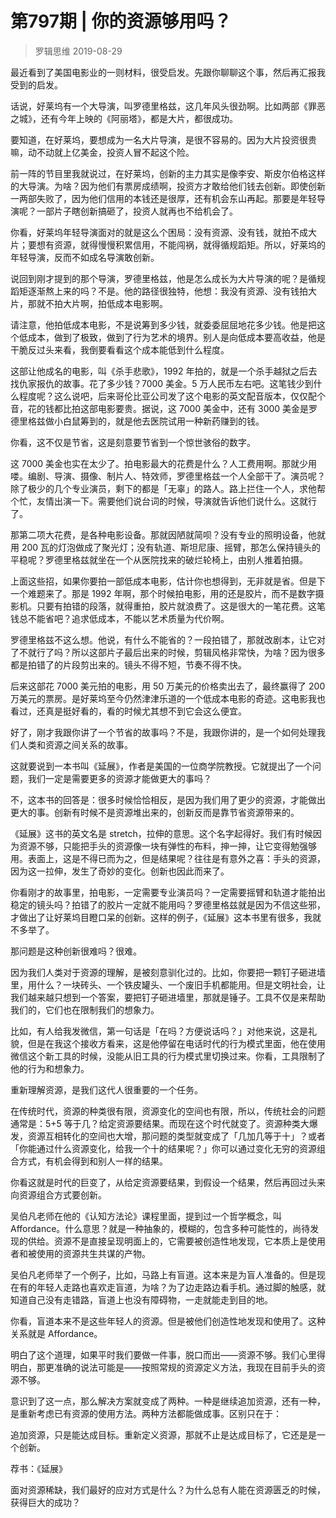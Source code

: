 # 第797期 | 你的资源够用吗？
> 罗辑思维
2019-08-29

最近看到了美国电影业的一则材料，很受启发。先跟你聊聊这个事，然后再汇报我受到的启发。

话说，好莱坞有一个大导演，叫罗德里格兹，这几年风头很劲啊。比如两部《罪恶之城》，还有今年上映的《阿丽塔》，都是大片，都很成功。

要知道，在好莱坞，要想成为一名大片导演，是很不容易的。因为大片投资很贵嘛，动不动就上亿美金，投资人冒不起这个险。

前一阵的节目里我就说过，在好莱坞，创新的主力其实是像李安、斯皮尔伯格这样的大导演。为啥？因为他们有票房成绩啊，投资方才敢给他们钱去创新。即使创新一两部失败了，因为他们信用的本钱还是很厚，还有机会东山再起。那要是年轻导演呢？一部片子瞎创新搞砸了，投资人就再也不给机会了。

你看，好莱坞年轻导演面对的就是这么个困局：没有资源、没有钱，就拍不成大片；要想有资源，就得慢慢积累信用，不能闯祸，就得循规蹈矩。所以，好莱坞的年轻导演，反而不如成名导演敢创新。

说回到刚才提到的那个导演，罗德里格兹，他是怎么成长为大片导演的呢？是循规蹈矩逐渐熬上来的吗？不是。他的路径很独特，他想：我没有资源、没有钱拍大片，那就不拍大片啊，拍低成本电影啊。

请注意，他拍低成本电影，不是说筹到多少钱，就委委屈屈地花多少钱。他是把这个低成本，做到了极致，做到了行为艺术的境界。别人是向低成本要高收益，他是干脆反过头来看，我倒要看看这个成本能低到什么程度。

这部让他成名的电影，叫《杀手悲歌》，1992 年拍的，就是一个杀手越狱之后去找仇家报仇的故事。花了多少钱？7000 美金。5 万人民币左右吧。这笔钱少到什么程度呢？这么说吧，后来哥伦比亚公司发了这个电影的英文配音版本，仅仅配个音，花的钱都比拍这部电影要贵。据说，这 7000 美金中，还有 3000 美金是罗德里格兹做小白鼠筹到的，就是他去医院试用一种新药赚到的钱。

你看，这不仅是节省，这是刻意要节省到一个惊世骇俗的数字。

这 7000 美金也实在太少了。拍电影最大的花费是什么？人工费用啊。那就少用喽。编剧、导演、摄像、制片人、特效师，罗德里格兹一个人全部干了。演员呢？除了极少的几个专业演员，剩下的都是「无辜」的路人。路上拦住一个人，求他帮个忙，友情出演一下。需要他们说台词的时候，导演就告诉他们说什么。这就行了。

那第二项大花费，是各种电影设备。那就因陋就简呗？没有专业的照明设备，他就用 200 瓦的灯泡做成了聚光灯；没有轨道、斯坦尼康、摇臂，那怎么保持镜头的平稳呢？罗德里格兹就坐在一个从医院找来的破烂轮椅上，由别人推着拍摄。

上面这些招，如果你要拍一部低成本电影，估计你也想得到，无非就是省。但是下一个难题来了。那是 1992 年啊，那个时候拍电影，用的还是胶片，而不是数字摄影机。只要有拍错的段落，就得重拍，胶片就浪费了。这是很大的一笔花费。这笔钱总不能省吧？追求低成本，不能以艺术质量为代价啊。

罗德里格兹不这么想。他说，有什么不能省的？一段拍错了，那就改剧本，让它对了不就行了吗？所以这部片子最后出来的时候，剪辑风格非常快，为啥？因为很多都是拍错了的片段剪出来的。镜头不得不短，节奏不得不快。

后来这部花 7000 美元拍的电影，用 50 万美元的价格卖出去了，最终赢得了 200 万美元的票房。是好莱坞至今仍然津津乐道的一个低成本电影的奇迹。这电影我也看过，还真是挺好看的，看的时候尤其想不到它会这么便宜。

好了，刚才我跟你讲了一个节省的故事吗？不是，我跟你讲的，是一个如何处理我们人类和资源之间关系的故事。

这就要说到一本书叫《延展》，作者是美国的一位商学院教授。它就提出了一个问题，我们一定是需要更多的资源才能做更大的事吗？

不，这本书的回答是：很多时候恰恰相反，是因为我们用了更少的资源，才能做出更大的事。创新有时候不是资源堆出来的，创新反而是靠节省资源带来的。

《延展》这书的英文名是 stretch，拉伸的意思。这个名字起得好。我们有时候因为资源不够，只能把手头的资源像一块有弹性的布料，抻一抻，让它变得勉强够用。表面上，这是不得已而为之，但是结果呢？往往是有意外之喜：手头的资源，因为这一拉伸，发生了奇妙的变化。创新也因此而来了。

你看刚才的故事里，拍电影，一定需要专业演员吗？一定需要摇臂和轨道才能拍出稳定的镜头吗？拍错了的胶片一定就不能用吗？罗德里格兹就是因为不信这些邪，才做出了让好莱坞目瞪口呆的创新。这样的例子，《延展》这本书里有很多，我就不多举了。

那问题是这种创新很难吗？很难。

因为我们人类对于资源的理解，是被刻意驯化过的。比如，你要把一颗钉子砸进墙里，用什么？一块砖头、一个铁皮罐头、一个废旧手机都能用。但是文明社会，让我们越来越只想到一个答案，要把钉子砸进墙里，那就是锤子。工具不仅是来帮助我们的，它们也在限制我们的想象力。

比如，有人给我发微信，第一句话是「在吗？方便说话吗？」对他来说，这是礼貌，但是在我这个接收方看来，这是他停留在电话时代的行为模式里面，他在使用微信这个新工具的时候，没能从旧工具的行为模式里切换过来。你看，工具限制了他的行为和想象力。

重新理解资源，是我们这代人很重要的一个任务。

在传统时代，资源的种类很有限，资源变化的空间也有限，所以，传统社会的问题通常是：5+5 等于几？给定资源要结果。而现在这个时代就变了。资源种类大爆发，资源互相转化的空间也大增，那问题的类型就变成了「几加几等于十」？或者「你能通过什么资源变化，给我一个十的结果呢？」你可以通过变化无穷的资源组合方式，有机会得到和别人一样的结果。

你看这就是时代的巨变了，从给定资源要结果，到假设一个结果，然后再回过头来向资源组合方式要创新。

吴伯凡老师在他的《认知方法论》课程里面，提到过一个哲学概念，叫 Affordance。什么意思？就是一种抽象的，模糊的，包含多种可能性的，尚待发现的供给。资源不是直接呈现明面上的，它需要被创造性地发现，它本质上是使用者和被使用的资源共生共谋的产物。

吴伯凡老师举了一个例子，比如，马路上有盲道。这本来是为盲人准备的。但是现在有的年轻人走路也喜欢走盲道，为啥？为了边走路边看手机。通过脚的触感，就知道自己没有走错路，盲道上也没有障碍物，一走就能走到目的地。

你看，盲道本来不是这些年轻人的资源。但是被他们创造性地发现和使用了。这种关系就是 Affordance。

明白了这个道理，如果平时我们要做一件事，脱口而出——资源不够。我们心里得明白，那更准确的说法可能是——按照常规的资源定义方法，我现在目前手头的资源不够。

意识到了这一点，那么解决方案就变成了两种。一种是继续追加资源，还有一种，是重新考虑已有资源的使用方法。两种方法都能做成事。区别只在于：

追加资源，只是能达成目标。重新定义资源，那就不止是达成目标了，它还是是一个创新。

荐书：《延展》

面对资源稀缺，我们最好的应对方式是什么？为什么总有人能在资源匮乏的时候，获得巨大的成功？